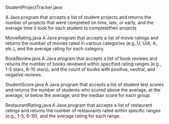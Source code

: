 StudentProjectTracker.java

A Java program that accepts a list of student projects and returns the number of projects that were completed on time, late, or early, and the average time it took for each student to completetheir projects

MovieRating.java
A Java program that accepts a list of movie ratings and returns the number of movies rated in various categories (e.g.,U, U/A, A, etc.), and the average rating for each category.

BookReview.java
A Java program that accepts a list of book reviews and returns the number of books reviewed within specified rating ranges (e.g., 1-5 stars, 6-10 stars), and the count of books with positive, neutral, and negative reviews.

StudentScore.java
A Java program that accepts a list of student test scores and returns the number of students who scored above the average, at the average, or below the average, and the median score for each group.

RestaurantRating.java
A Java program that accepts a list of restaurant ratings and returns the number of restaurants rated within specific ranges (e.g., 1-5, 6-10), and the average rating for each range.
